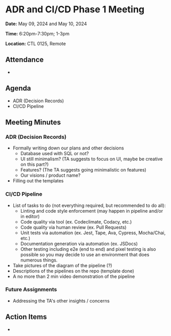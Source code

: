 # ADR and CI/CD Phase 1 Meeting
**Date:** May 09, 2024 and May 10, 2024

**Time:** 6:20pm-7:30pm; 1-3pm

**Location:** CTL 0125, Remote

## Attendance
- 

## Agenda
+ ADR (Decision Records)
+ CI/CD Pipeline

## Meeting Minutes
### ADR (Decision Records)
- Formally writing down our plans and other decisions
  - Database used with SQL or not?
  - UI still minimalism? (TA suggests to focus on UI, maybe be creative on this part?)
  - Features? (The TA suggests going minimalistic on features)
  - Our visions / product name?
- Filling out the templates

### CI/CD Pipeline
- List of tasks to do (not everything required, but recommended to do all):
  - Linting and code style enforcement (may happen in pipeline and/or in editor)
  - Code quality via tool  (ex. Codeclimate, Codacy, etc.)
  - Code quality via human review (ex. Pull Requests)
  - Unit tests via automation (ex. Jest, Tape, Ava, Cypress, Mocha/Chai, etc.)
  - Documentation generation via automation (ex. JSDocs)
  - Other testing including e2e (end to end) and pixel testing is also possible so you may decide to use an environment that does numerous things.
- Take pictures of the diagram of the pipeline (?)
- Descriptions of the pipelines on the repo (template done)
- A no more than 2 min video demonstration of the pipeline

### Future Assignments
- Addressing the TA's other insights / concerns

## Action Items
- 
